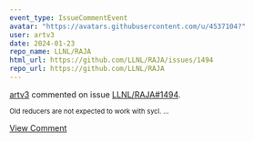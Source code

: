 ```yaml
---
event_type: IssueCommentEvent
avatar: "https://avatars.githubusercontent.com/u/4537104?"
user: artv3
date: 2024-01-23
repo_name: LLNL/RAJA
html_url: https://github.com/LLNL/RAJA/issues/1494
repo_url: https://github.com/LLNL/RAJA
---
```


<a href='https://github.com/artv3' target='_blank'>artv3</a> commented on issue <a href='https://github.com/LLNL/RAJA/issues/1494' target='_blank'>LLNL/RAJA#1494</a>.

<small>Old reducers are not expected to work with sycl. ...</small>

<a href='https://github.com/LLNL/RAJA/issues/1494' target='_blank'>View Comment</a>